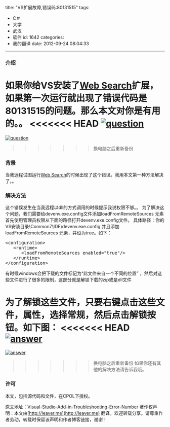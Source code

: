 title: "VS扩展故障,错误码:80131515"
tags:
  - C＃
  - 大学
  - 武汉
  - 软件
id: 1642
categories:
  - 我的翻译
date: 2012-09-24 08:04:33
---

### 介绍

如果你给VS安装了[Web Search](http://www.codeproject.com/Articles/446955/Web-Search-Visual-Studio-Add-in-Search-Google-Yaho)扩展，如果第一次运行就出现了错误代码是80131515的问题。那么本文对你是有用的。。
<<<<<<< HEAD
[![]({{BASE_PATH}}/images/31f5dde58ae04aa01469671b23b71a15d328c51c.png "question")](http://leaverimage.b0.upaiyun.com/27488_o.png)
=======
[![](/images/31f5dde58ae04aa01469671b23b71a15d328c51c.png "question")](http://leaverimage.b0.upaiyun.com/27488_o.png)
>>>>>>> 换电脑之后重新备份

### 背景

当我远程试图运行[Web Search](http://www.codeproject.com/Articles/446955/Web-Search-Visual-Studio-Add-in-Search-Google-Yaho)的时候出现了这个错误。我用本文第一种方法解决了。。

### 解决方法

这个错误发生在当我远程以dll的方式调用的时候提示我说权限不够。。
为了解决这个问题，我们需要给devenv.exe.config文件添加loadFromRemoteSources 元素
首先使用管理员权限从下面的路径打开devenv.exe.config文件。
具体路径：你的VS安装目录\Common7\IDE\devenv.exe.config
并且添加loadFromRemoteSources 元素，并设为true。如下：

<pre class="lang:xhtml decode:true " >&lt;configuration&gt;
   &lt;runtime&gt;
      &lt;loadFromRemoteSources enabled="true"/&gt;
   &lt;/runtime&gt;
&lt;/configuration&gt; </pre> 

有时候windows会把下载的文件标记为“此文件来自一个不同的位置” ，然后对这些文件进行了很多的限制，这部分就是解锁下载的zip或是dll文件

为了解锁这些文件，只要右键点击这些文件，属性，选择常规，然后点击解锁按钮。如下图：
<<<<<<< HEAD
[![]({{BASE_PATH}}/images/c889da920a47f1e60ef6d7140d69f20c61374388.png "answer")](http://leaverimage.b0.upaiyun.com/27489_o.png)
=======
[![](/images/c889da920a47f1e60ef6d7140d69f20c61374388.png "answer")](http://leaverimage.b0.upaiyun.com/27489_o.png)
>>>>>>> 换电脑之后重新备份
如果你还有其他的解决方法请告诉我哦。

### 许可

本文，包括源代码和文件，在CPOL下授权。

原文地址：[Visual-Studio-Add-in-Troubleshooting-Error-Number](http://www.codeproject.com/Tips/463777/Visual-Studio-Add-in-Troubleshooting-Error-Number)
著作权声明：本文由[http://leaver.me](http://leaver.me) 翻译，欢迎转载分享。请尊重作者劳动，转载时保留该声明和作者博客链接，谢谢！